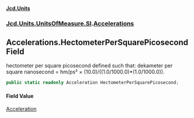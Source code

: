 #### [Jcd.Units](index.md 'index')

### [Jcd.Units.UnitsOfMeasure.SI](Jcd.Units.UnitsOfMeasure.SI.md 'Jcd.Units.UnitsOfMeasure.SI').[Accelerations](Accelerations.md 'Jcd.Units.UnitsOfMeasure.SI.Accelerations')

## Accelerations.HectometerPerSquarePicosecond Field

hectometer per square picosecond defined such that: dekameter per square nanosecond = hm/ps² ×
(10.0)/((1.0/1000.0)*(1.0/1000.0)).

```csharp
public static readonly Acceleration HectometerPerSquarePicosecond;
```

#### Field Value

[Acceleration](Acceleration.md 'Jcd.Units.UnitTypes.Acceleration')